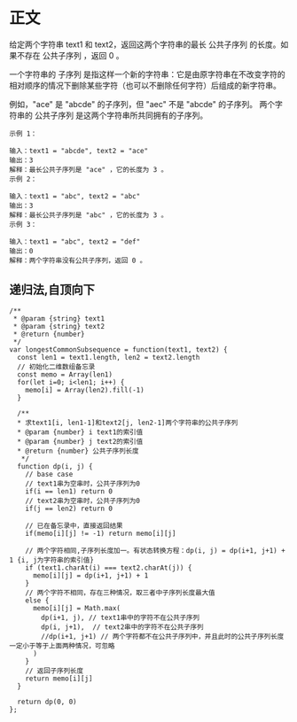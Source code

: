 # 正文

给定两个字符串 text1 和 text2，返回这两个字符串的最长 公共子序列 的长度。如果不存在 公共子序列 ，返回 0 。

一个字符串的 子序列 是指这样一个新的字符串：它是由原字符串在不改变字符的相对顺序的情况下删除某些字符（也可以不删除任何字符）后组成的新字符串。

例如，"ace" 是 "abcde" 的子序列，但 "aec" 不是 "abcde" 的子序列。
两个字符串的 公共子序列 是这两个字符串所共同拥有的子序列。

```()
示例 1：

输入：text1 = "abcde", text2 = "ace" 
输出：3  
解释：最长公共子序列是 "ace" ，它的长度为 3 。
示例 2：

输入：text1 = "abc", text2 = "abc"
输出：3
解释：最长公共子序列是 "abc" ，它的长度为 3 。
示例 3：

输入：text1 = "abc", text2 = "def"
输出：0
解释：两个字符串没有公共子序列，返回 0 。
```

## 递归法,自顶向下

```()
/**
 * @param {string} text1
 * @param {string} text2
 * @return {number}
 */
var longestCommonSubsequence = function(text1, text2) {
  const len1 = text1.length, len2 = text2.length
  // 初始化二维数组备忘录
  const memo = Array(len1)
  for(let i=0; i<len1; i++) {
    memo[i] = Array(len2).fill(-1)
  }

  /**
  * 求text1[i, len1-1]和text2[j, len2-1]两个字符串的公共子序列
  * @param {number} i text1的索引值
  * @param {number} j text2的索引值
  * @return {number} 公共子序列长度
   */
  function dp(i, j) {
    // base case
    // text1串为空串时，公共子序列为0
    if(i == len1) return 0
    // text2串为空串时，公共子序列为0
    if(j == len2) return 0

    // 已在备忘录中，直接返回结果
    if(memo[i][j] != -1) return memo[i][j]

    // 两个字符相同,子序列长度加一。有状态转换方程：dp(i, j) = dp(i+1, j+1) + 1 {i, j为字符串的索引值}
    if (text1.charAt(i) === text2.charAt(j)) {
      memo[i][j] = dp(i+1, j+1) + 1
    } 
    // 两个字符不相同，存在三种情况，取三者中子序列长度最大值
    else {
      memo[i][j] = Math.max(
        dp(i+1, j), // text1串中的字符不在公共子序列
        dp(i, j+1),  // text2串中的字符不在公共子序列
        //dp(i+1, j+1) // 两个字符都不在公共子序列中，并且此时的公共子序列长度一定小于等于上面两种情况，可忽略
      )
    }
    // 返回子序列长度
    return memo[i][j]
  }

  return dp(0, 0)
};
```
